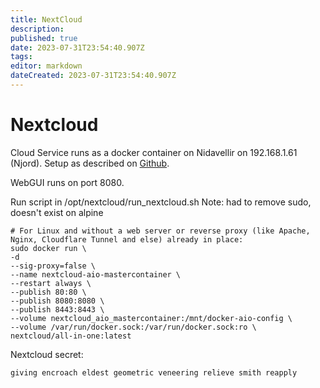 ```yaml
---
title: NextCloud
description: 
published: true
date: 2023-07-31T23:54:40.907Z
tags: 
editor: markdown
dateCreated: 2023-07-31T23:54:40.907Z
---
```


# Nextcloud
Cloud Service runs as a docker container on Nidavellir on 192.168.1.61 (Njord). Setup as described on [Github](https://github.com/nextcloud/all-in-one#how-to-use-this).

WebGUI runs on port 8080.

Run script in /opt/nextcloud/run_nextcloud.sh
Note: had to remove sudo, doesn't exist on alpine
```
# For Linux and without a web server or reverse proxy (like Apache, Nginx, Cloudflare Tunnel and else) already in place:
sudo docker run \
-d
--sig-proxy=false \
--name nextcloud-aio-mastercontainer \
--restart always \
--publish 80:80 \
--publish 8080:8080 \
--publish 8443:8443 \
--volume nextcloud_aio_mastercontainer:/mnt/docker-aio-config \
--volume /var/run/docker.sock:/var/run/docker.sock:ro \
nextcloud/all-in-one:latest
```

Nextcloud secret:
```
giving encroach eldest geometric veneering relieve smith reapply
```